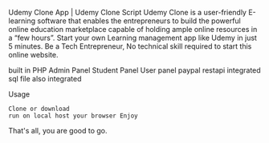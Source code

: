 Udemy Clone App | Udemy Clone Script Udemy Clone is a user-friendly E-learning software that enables the entrepreneurs to build the powerful online education marketplace capable of holding ample online resources in a “few hours”. Start your own Learning management app like Udemy in just 5 minutes. Be a Tech Entrepreneur, No technical skill required to start this online website. 


built in PHP
Admin Panel 
Student Panel
User panel
paypal restapi integrated
sql file also integrated

Usage

    Clone or download
    run on local host your browser Enjoy

That's all, you are good to go.